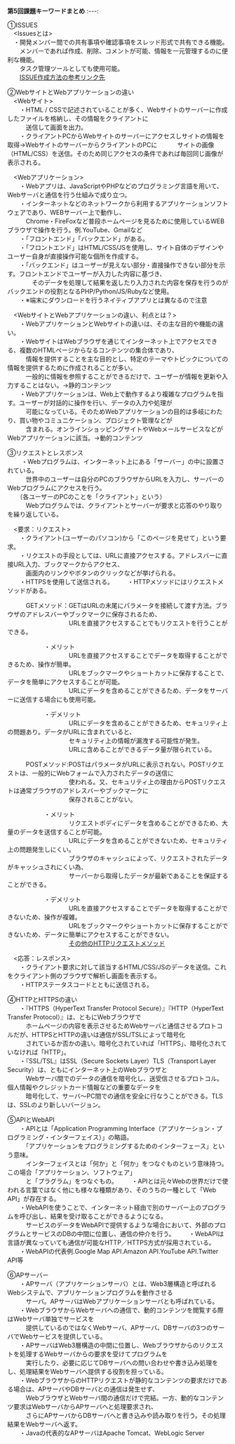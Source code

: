 **第5回課題キーワードまとめ**
:---:  

①ISSUES  
　<Issuesとは>  
　・開発メンバー間での共有事項や確認事項をスレッド形式で共有できる機能。  
　　メンバーであれば作成、削除、コメントが可能、情報を一元管理するのに便利な機能。  
　　タスク管理ツールとしても使用可能。  
 　　[ISSUE作成方法の参考リンク先](https://enlyt.co.jp/blog/github_issues-wiki/#Issues%E3%81%A8%E3%81%AF)   
  
②WebサイトとWebアプリケーションの違い  
　<Webサイト>  
 　　・HTML / CSSで記述されていることが多く、Webサイトのサーバーに作成したファイルを格納し、その情報をクライアントに  
 　　　送信して画面を出力。  
 　　・クライアントPCからWebサイトのサーバーにアクセスしサイトの情報を取得→WebサイトのサーバーからクライアントのPCに
 　　　サイトの画像（HTML/CSS）を送信。そのため同じアクセスの条件であれば毎回同じ画像が表示される。

　<Webアプリケーション>  
 　　・Webアプリは、JavaScriptやPHPなどのプログラミング言語を用いて、Webサーバと通信を行う仕組みで成り立つ。  
 　　・インターネットなどのネットワークから利用するアプリケーションソフトウェアであり、WEBサーバー上で動作し、  
 　　　Chrome・FireFoxなど普段ホームページを見るために使用しているWEBブラウザで操作を行う。例.YouTube、Gmailなど  
 　　・「フロントエンド」「バックエンド」がある。  
 　　・「フロントエンド」はHTML/CSS/JSを使用し、サイト自体のデザインやユーザー自身が直接操作可能な個所を作成する。  
 　　・「バックエンド」はユーザーが見えない部分・直接操作できない部分を示す。フロントエンドでユーザーが入力した内容に基づき、  
 　　　　そのデータを処理して結果を返したり入力された内容を保存を行うのがバックエンドの役割となるPHP/Python/JS/Rubyなど使用。  
 　　・※端末にダウンロードを行うネイティブアプリとは異なるので注意  
     
　<WebサイトとWebアプリケーションの違い、利点とは？>   
 　　・WebアプリケーションとWebサイトの違いは、その主な目的や機能の違い。  
 　　・WebサイトはWebブラウザを通じてインターネット上でアクセスできる、複数のHTMLページからなるコンテンツの集合体であり、  
 　　　情報を提供することを主な目的とし、特定のテーマやトピックについての情報を提供するために作成されることが多い。  
 　　　一般的に情報を参照することができるだけで、ユーザーが情報を更新や入力することはない。→静的コンテンツ  
 　　・Webアプリケーションは、Web上で動作するより複雑なプログラムを指す。ユーザーが対話的に操作を行い、データの入力や処理が  
 　　　可能になっている。そのためWebアプリケーションの目的は多岐にわたり、買い物やコミュニケーション、プロジェクト管理などが  
 　　　含まれる。オンラインショッピングサイトやWebメールサービスなどがWebアプリケーションに該当。→動的コンテンツ
   
③リクエストとレスポンス  
　　 ・Webプログラムは、インターネット上にある「サーバー」の中に設置されている。  
 　　　世界中のユーザーは自分のPCのブラウザからURLを入力し、サーバーのWebプログラムにアクセスを行う。  
  　　（各ユーザーのPCのことを「クライアント」という）  
 　　　Webプログラムでは、クライアントとサーバーが要求と応答のやり取りを繰り返している。

　<要求：リクエスト>  
 　　・クライアント(ユーザーのパソコン)から「このページを見せて」という要求。  
 　　・リクエストの手段としては、URLに直接アクセスする。アドレスバーに直接URL入力、ブックマークからアクセス、    
 　　　画面内のリンクやボタンのクリックなどが挙げられる。  
 　　・HTTPSを使用して送信される。 
 　　・HTTPメソッドにはリクエストメソッドがある。  
   
 　　　GETメソッド：GETはURLの末尾にパラメータを接続して渡す方法。ブラウザのアドレスバーやブックマークに保存されるため、  
　　　　　　　　　　URLを直接アクセスすることでもリクエストを行うことができる。  
            
　　　　　　・メリット  
　　　　　　　　　　URLを直接アクセスすることでデータを取得することができるため、操作が簡単。  
　　　　　　　　　　URLをブックマークやショートカットに保存することで、データを簡単にアクセスすることが可能。  
　　　　　　　　　　URLにデータを含めることができるため、データをサーバーに送信する場合にも使用可能。  
          
　　　　　　・デメリット  
　　　　　　　　　　URLにデータを含めることができるため、セキュリティ上の問題あり。データがURLに含まれていると、  
　　　　　　　　　　セキュリティ上の情報が漏洩する可能性が発生。  
　　　　　　　　　　URLに含めることができるデータ量が限られている。  
          
      
 　　　POSTメソッド:POSTはパラメータがURLに表示されない。POSTリクエストは、一般的にWebフォームで入力されたデータの送信に  
 　　　　　　　　　　使われる。又、セキュリティ上の理由からPOSTリクエストは通常ブラウザのアドレスバーやブックマークに  
 　　　　　　　　　　保存されることがない。  
                         
　　　　　　・メリット  
　　　　　　　　　　リクエストボディにデータを含めることができるため、大量のデータを送信することが可能。  
　　　　　　　　　　URLにデータを含めることができないため、セキュリティ上の問題発生しにくい。  
　　　　　　　　　　ブラウザのキャッシュによって、リクエストされたデータがキャッシュされにくい為、  
　　　　　　　　　　サーバーから取得したデータが最新であることを保証することができる。  
          
　　　　　　・デメリット  
　　　　　　　　　　URLを直接アクセスすることでデータを取得することができないため、操作が複雑。  
　　　　　　　　　　URLをブックマークやショートカットに保存することができないため、データに簡単にアクセスすることができない。  
　　　　　　　　　　[その他のHTTPリクエストメソッド](https://developer.mozilla.org/ja/docs/Web/HTTP/Methods)
          
　<応答：レスポンス>  
 　　・クライアント要求に対して該当するHTML/CSS/JSのデータを送信。これをクライアント側のブラウザで解析し画面を表示する。  
 　　・HTTPステータスコードとともに送信される。
   
④HTTPとHTTPSの違い  
　　・『HTTPS（HyperText Transfer Protocol Secure）』『HTTP（HyperText Transfer Protocol）』は、ともにWebブラウザで  
　　　ホームページの内容を表示させるためWebサーバと通信させるプロトコルだが、HTTPSとHTTPの違いは通信がSSL/TSLによって暗号化  
　　　されているか否かの違い。暗号化されていれば「HTTPS」、暗号化されていなければ「HTTP」。  
　　・『SSL/TSL』はSSL（Secure Sockets Layer）TLS（Transport Layer Security）は、ともにインターネット上のWebブラウザと  
　　　Webサーバ間でのデータの通信を暗号化し、送受信させるプロトコル。個人情報やクレジットカード情報などの重要なデータを  
　　　暗号化して、サーバ～PC間での通信を安全に行なうことができる。TLSは、SSLのより新しいバージョン。  

⑤APIとWebAPI  
　　・APIとは「Application Programming Interface（アプリケーション・プログラミング・インターフェイス）」の略語。  
　　　「アプリケーションをプログラミングするためのインターフェース」という意味。  
 　　　インターフェイスとは「何か」と「何か」をつなぐものという意味持つ。この場合「アプリケーション、ソフトウェア」  
 　　　と「プラグラム」をつなぐもの。
　　・APIとは元々Webの世界だけで使われる言葉ではなく他にも様々な種類があり、そのうちの一種として「Web API」が存在する。  
　　・WebAPIを使うことで、インターネット経由で別のサーバー上のプログラムを呼び出し、結果を受け取ることができるようになる。  
　　　サービスのデータをWebAPIで提供するような場合において、外部のプログラムとサービスのDBの中間に位置し、通信の仲介を行う。
　　・WebAPIは言語が異なっていても通信が可能なHTTP／HTTPS方式が採用されている。    
　　・WebAPIの代表例.Google Map API.Amazon API.YouTube API.Twitter API等  
  
⑥APサーバー  
　　・APサーバ（アプリケーションサーバ）とは、Web3層構造と呼ばれるWebシステムで、アプリケーションプログラムを動作させる  
　　　サーバ。APサーバはWebアプリケーションサーバとも呼ばれている。  
　　・WebブラウザからWebサーバへの通信で、動的コンテンツを閲覧する際はWebサーバ単独でサービスを  
　　　提供しているのではなくWebサーバ、APサーバ、DBサーバの3つのサーバでWebサービスを提供している。  
　　・APサーバはWeb3層構造の中間に位置し、Webブラウザからのリクエストを処理するWebサーバからの要求を受けてプログラムを  
　　　実行したり、必要に応じてDBサーバへの問い合わせや書き込み処理をし、処理結果をWebサーバへ提供する役割を担っている。  
　　・WebブラウザからのHTTPリクエストが静的なコンテンツの要求だけである場合は、APサーバやDBサーバとの通信は発生せず、  
　　　WebブラウザとWebサーバ間の通信だけで完結。一方、動的なコンテンツ要求はWebサーバからAPサーバへと処理要求され、  
　　　さらにAPサーバからDBサーバへと書き込みや読み取りを行う。その処理結果をWebサーバへ返す。  
　　・Javaの代表的なAPサーバはApache Tomcat、WebLogic Server
